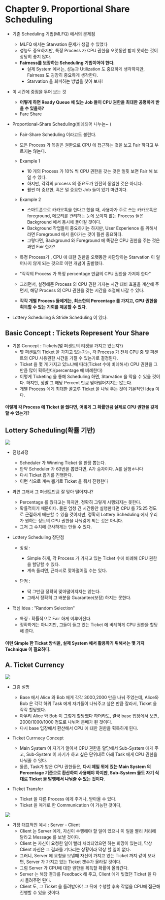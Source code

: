 # Chapter 9. Proportional Share Scheduling

+ 기존 Scheduling 기법(MLFQ) 에서의 문제점
  - MLFQ 에서는 Starvation 문제가 생길 수 있었다
  - 성능도 중요하지만, 특정 Process 가 CPU 권한을 오랫동안 받지 못하는 것이 상당히 좋지 않다.
  - __Fairness를 보장하는 Scheduling 기법이어야 한다.__
    - 실제 System 에서는, 성능과 Utilization 도 중요하게 생각하지만, Fairness 도 굉장히 중요하게 생각한다. 
    - Starvation 을 회피하는 방법을 찾아 보자!
    
+ 이 시간에 중점을 두어 보는 것
  - __어떻게 하면 Ready Queue 에 있는 Job 들이 CPU 권한을 최대한 공평하게 받을 수 있을까?__
  - Fare Share

+ Proportional-Share Scheduling(비례되어 나누는~ )
  - Fair-Share Scheduling 이라고도 불린다. 
  - 모든 Process 가 똑같은 권한으로 CPU 에 접근하는 것을 보고 Fair 하다고 부르지는 않는다. 
  - Example 1
      - 10 개의 Process 가 10% 씩 CPU 권한을 갖는 것은 얼핏 보면 Fair 해 보일 수 있다.
      - 하지만, 각각의 process 의 중요도가 완전히 동일한 것은 아니다. 
      - 훨씬 더 중요한, 혹은 덜 중요한 Job 들이 있기 마련이다. 
    
   - Example 2
      - 스마트폰으로 카카오톡을 한다고 했을 때, 사용자가 주로 쓰는 카카오톡은 foreground, 메모리를 관리하는 눈에 보이지 않는 Process 들은 Background 에서 동시에 돌아갈 것이다.
      - Background 작업들이 중요하기는 하지만, User Experience 를 위해서라면 Foreground 에서 돌아가는 것이 훨씬 중요하다.
      - 그렇다면, Background 와 Foreground 에 똑같은 CPU 권한을 주는 것은 과연 Fair 한가?
      
   - 특정 Process가 , CPU 에 대한 권한을 오랫동안 차단당하는 Starvation 이 일어나지 않게 되는 것으로 이런 개념이 출발했다. 
   - "각각의 Process 가 특정 percentage 만큼의 CPU 권한을 가져야 한다"
   - 그러면서, 설정해준 Process 의 CPU 권한 가지는 시간 대비 효율을 계산해 주면서, 해당 Process 의 CPU 권한을 갖는 시간을 조절해 나갈 수 있다.
   - __각각 개별 Process 들에게는, 최소한의 Percentage 를 가지고, CPU 권한을 획득할 수 있는 기회를 제공할 수 있다.__
   
+ Lottery Scheduling & Stride Scheduling 이 있다.

## Basic Concept : Tickets Represent Your Share

+ 기본 Concept : Tickets(몇 퍼센트의 티켓을 가지고 있는지?)
  - 몇 퍼센트의 Ticket 을 가지고 있는가는, 각 Process 가 전체 CPU 중 몇 퍼센트의 CPU 사용권한 시간을 가질 수 있는가로 결정된다. 
  - Ticket 을 몇 개 가지고 있느냐에 따라(Ticket 수에 비례해서) CPU 권한을 그만큼 많이 획득한다(percentage 에 비례한다)
  - 이렇게 Ticketing 을 통해 Scheduling 하면, Starvation 을 막을 수 있을 것이다. 하지만, 정말 그 해당 Percent 만큼 맞아떨어지지는 않는다. 
  - 개별 Process 에게 최대한 골고루 Ticket 을 나눠 주는 것이 기본적인 Idea 이다.
  
#### 이렇게 각 Process 에 Ticket 을 줬다면, 어떻게 그 확률만큼 실제로 CPU 권한을 갖게 할 수 있는가?

## Lottery Scheduling(확률 기반)

<img src="image/Ch9_2.png"/>

+ 진행과정
  - Scheduler 가 Winning Ticket 을 한장 뽑는다.
  - 만약 Scheduler 가 63번을 뽑았다면, A가 승자이다. A를 실행ㅎ나다 
  - 다시 Ticket 뽑기를 진행한다. 
  - 이런 식으로 계속 뽑기로 Ticket 을 줘서 진행한다 
  
+ 과연 그래서 그 퍼센트만큼 잘 맞아 떨어지나?
  - Percentage 를 줬다고는 하지만, 정확히 그렇게 시행되지는 못한다. 
  - 확률적이기 때문이다. 물론 엄청 긴 시간동안 실행한다면 CPU 를 75:25 정도로 근접하게 배분할 수 있을 것이지만, 정확히 Lottery Scheduling 에서 우리가 원하는 정도의 CPU 권한을 나눠갖게 되는 것은 아니다. 
  - 그저 그 수치에 근사하게는 만들 수 있다. 
  
+ Lottery Scheduling 장단점
  - 장점 : 
    - Simple 하게, 각 Process 가 가지고 있는 Ticket 수에 비례해 CPU 권한을 할당할 수 있다. 
    - 계속 돌리면, 근차시로 맞아떨어질 수는 있다.
    
  - 단점 :
    - 딱 그만큼 정확히 맞아떨어지지는 않는다.
    - 그래서 정확히 그 배분을 Guarantee(보장) 하지는 못한다. 
    
+ 핵심 Idea : "Random Selection"
  - 특징 : 확률적으로 Fair 하게 이루어진다. 
  - 정확하게는 아니지만, 그들이 들고 있는 Ticket 에 비례하게 CPU 권한을 할당해 준다. 

#### 이런 Simple 한 Ticket 방식을, 실제 System 에서 활용하기 위해서는 몇 가지 Technique 이 필요하다. 

## A. Ticket Currency

<img src="image/Ch9_3.png"/>

+ 그림 설명
  - Base 에서 Alice 와 Bob 에게 각각 3000,2000 만큼 나눠 주었는데, Alice와 Bob 은 각각 하위 Task 에게 자기들이 나눠주고 싶은 만큼 잘라서, Ticket 을 각각 할당했다. 
  - 아무리 Alice 와 Bob 이 그렇게 할당했다 하더라도, 결국 base 입장에서 보면, 2000/1000/1000 정도로 나뉘어 분배가 된 것이다. 
  - 다시 base 입장에서 환산해서 CPU 에 대한 권한을 획득하게 된다. 
  
+ Ticket Currnecy Concept
  - Main System 이 자기가 알아서 CPU 권한을 할당해서 Sub-System 에게 주고, Sub-System 이 자기가 하고 싶은 단위대로 아래 Task 에게 CPU 권한을 나눠줄 수 잇다. 
  - 물론, Task가 받은 CPU 권한들은, __다시 제일 위에 있는 Main System 의 Percentage 기준으로 환산하여 사용해야 하지만, Sub-System 들도 자기 식대로 Ticket 을 발행해서 나눠줄 수 있는 것이다.__
  
+ Ticket Transfer
  - Ticket 을 다른 Process 에게 주거나, 받아올 수 있다. 
  - Ticket 을 매개로 한 Communication  이 가능한 것이다,
  
<img src="image/Ch9_4.png"/>

+ 가장 대표적인 예시 : Server - Client
  - Client 는 Server 에게, 자신이 수행해야 할 일이 있으니 이 일을 빨리 처리해 달라고 Message 를 보낼 것이다. 
  - Client 는 자신이 요청한 일이 빨리 처리되었으면 하는 희망이 있는데, 막상 Client 자신은 그 결과를 기다리는 상황이라 막상 할 일이 없다. 
  - 그러니, Server 에 요청을 보낼때 자신이 가지고 있는 Ticket 까지 같이 보내면, Server 가 가지고 있는 Ticket 갯수가 올라갈 것이다. 
  - 그럼 Server 가 CPU에 대한 권한을 획득할 확률이 올라간다. 
  - Server 는 해당 결과를 Feedback 해 주고, Client 에게 빚졌던 Ticket 을 다시 돌려주면 된다. 
  - Client 도, 그 Ticket 을 돌려받아야 그 뒤에 수행할 후속 작업을 CPU에 접근해 진행할 수 있을 것이다. 
  
  
  



     
    
